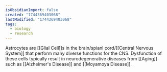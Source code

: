 ```yaml
---
isObsidianImport: false
created: "1744369403068"
lastModified: "1744369403068"
tags:
  - biology
  - research
---
```

Astrocytes are [[Glial Cell]]s in the brain/spianl cord/[[Central Nervous System]] that perform many diverse functions for the CNS. Dysfunction of these cells typically result in neurodegenerative diseases from [[Aging]] such as [[Alzheimer's Disease]] and [[Moyamoya Disease]].